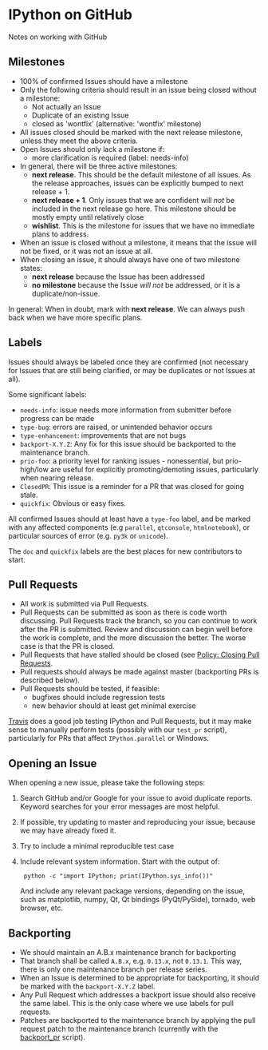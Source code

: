 # IPython on GitHub

Notes on working with GitHub

## Milestones

* 100% of confirmed Issues should have a milestone
* Only the following criteria should result in an issue being closed without a milestone:
    - Not actually an Issue
    - Duplicate of an existing Issue
    - closed as 'wontfix' (alternative: 'wontfix' milestone)
* All issues closed should be marked with the next release milestone, unless they meet the above criteria.
* Open Issues should only lack a milestone if:
    - more clarification is required (label: needs-info)
* In general, there will be three active milestones:
    - **next release**. This should be the default milestone of all issues.  As the release approaches, issues can be explicitly bumped to next release + 1.
    - **next release + 1**.  Only issues that we are confident will *not* be included in the next release go here.  This milestone should be mostly empty until relatively close
    - **wishlist**.  This is the milestone for issues that we have no immediate plans to address.
* When an issue is closed without a milestone, it means that the issue will not be fixed, or it was not an issue at all.
* When closing an issue, it should always have one of two milestone states:
    - **next release** because the Issue has been addressed
    - **no milestone** because the Issue *will not* be addressed, or it is a duplicate/non-issue.

In general: When in doubt, mark with **next release**.  We can always push back when we have more specific plans.


## Labels

Issues should always be labeled once they are confirmed (not necessary for Issues that are still being clarified, or may be duplicates or not Issues at all).

Some significant labels:

* `needs-info`: issue needs more information from submitter before progress can be made
* `type-bug`: errors are raised, or unintended behavior occurs
* `type-enhancement`: improvements that are not bugs
* `backport-X.Y.Z`: Any fix for this issue should be backported to the maintenance branch.
* `prio-foo`: a priority level for ranking issues - nonessential, but prio-high/low are useful for explicitly promoting/demoting issues, particularly when nearing release.
* `ClosedPR`: This issue is a reminder for a PR that was closed for going stale.
* `quickfix`: Obvious or easy fixes.

All confirmed Issues should at least have a `type-foo` label, and be marked with any affected components (e.g `parallel`, `qtconsole`, `htmlnotebook`), or particular sources of error (e.g. `py3k` or `unicode`).

The `doc` and `quickfix` labels are the best places for new contributors to start.


## Pull Requests

* All work is submitted via Pull Requests.
* Pull Requests can be submitted as soon as there is code worth discussing.  Pull Requests track the branch, so you can continue to work after the PR is submitted.  Review and discussion can begin well before the work is complete, and the more discussion the better.  The worse case is that the PR is closed.
* Pull Requests that have stalled should be closed (see [Policy: Closing Pull Requests](https://github.com/ipython/ipython/wiki/Policy:-Closing-pull-requests).
* Pull requests should always be made against master (backporting PRs is described below).
* Pull Requests should be tested, if feasible:
    - bugfixes should include regression tests
    - new behavior should at least get minimal exercise

[Travis](http://travis-ci.org/#!/ipython/ipython) does a good job testing IPython and Pull Requests, but it may make sense to manually perform tests (possibly with our `test_pr` script), particularly for PRs that affect `IPython.parallel` or Windows.


## Opening an Issue

When opening a new issue, please take the following steps:

1. Search GitHub and/or Google for your issue to avoid duplicate reports.  Keyword searches for your error messages are most helpful.
2. If possible, try updating to master and reproducing your issue, because we may have already fixed it.
3. Try to include a minimal reproducible test case
4. Include relevant system information.  Start with the output of:

        python -c "import IPython; print(IPython.sys_info())"

   And include any relevant package versions, depending on the issue, such as matplotlib, numpy, Qt, Qt bindings (PyQt/PySide), tornado, web browser, etc.



## Backporting

* We should maintain an A.B.x maintenance branch for backporting
* That branch shall be called `A.B.x`, e.g. `0.13.x`, not `0.13.1`. This way, there is only one maintenance branch per release series.
* When an Issue is determined to be appropriate for backporting, it should be marked with the `backport-X.Y.Z` label.
* Any Pull Request which addresses a backport issue should also receive the same label.  This is the only case where we use labels for pull requests.
* Patches are backported to the maintenance branch by applying the pull request patch to the maintenance branch (currently with the [backport_pr](https://github.com/ipython/ipython/blob/master/tools/backport_pr.py) script).